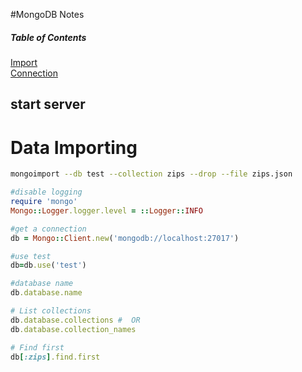 #MongoDB Notes

##### Table of Contents
[Import](#import)  
[Connection](#connection)  

<a name="import"/>

## start server 

# Data Importing
```bash
mongoimport --db test --collection zips --drop --file zips.json 
```

<a name="connection"/>

```ruby
#disable logging
require 'mongo'
Mongo::Logger.logger.level = ::Logger::INFO

#get a connection
db = Mongo::Client.new('mongodb://localhost:27017')

#use test
db=db.use('test')

#database name
db.database.name

# List collections
db.database.collections #  OR
db.database.collection_names

# Find first
db[:zips].find.first 
```
